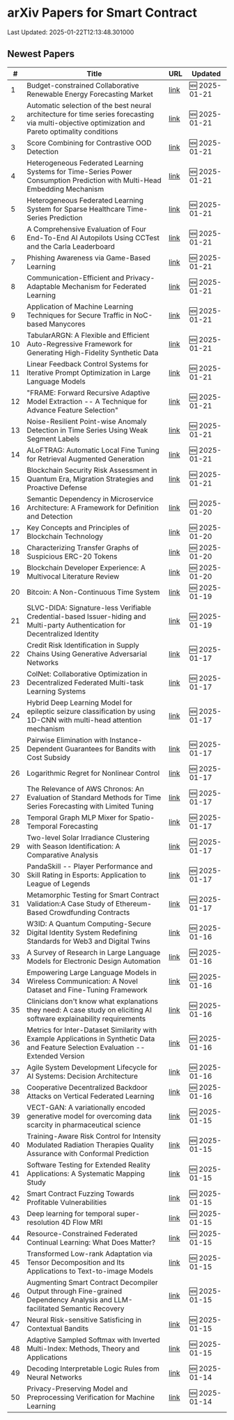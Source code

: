 # arXiv Papers for Smart Contract

Last Updated: 2025-01-22T12:13:48.301000

## Newest Papers

|\#|Title|URL|Updated|
|---|---|---|---|
|1|Budget-constrained Collaborative Renewable Energy Forecasting Market|[link](http://arxiv.org/abs/2501.12367v1)|🆕 2025-01-21|
|2|Automatic selection of the best neural architecture for time series forecasting via multi-objective optimization and Pareto optimality conditions|[link](http://arxiv.org/abs/2501.12215v1)|🆕 2025-01-21|
|3|Score Combining for Contrastive OOD Detection|[link](http://arxiv.org/abs/2501.12204v1)|🆕 2025-01-21|
|4|Heterogeneous Federated Learning Systems for Time-Series Power Consumption Prediction with Multi-Head Embedding Mechanism|[link](http://arxiv.org/abs/2501.12136v1)|🆕 2025-01-21|
|5|Heterogeneous Federated Learning System for Sparse Healthcare Time-Series Prediction|[link](http://arxiv.org/abs/2501.12125v1)|🆕 2025-01-21|
|6|A Comprehensive Evaluation of Four End-To-End AI Autopilots Using CCTest and the Carla Leaderboard|[link](http://arxiv.org/abs/2501.12090v1)|🆕 2025-01-21|
|7|Phishing Awareness via Game-Based Learning|[link](http://arxiv.org/abs/2501.12077v1)|🆕 2025-01-21|
|8|Communication-Efficient and Privacy-Adaptable Mechanism for Federated Learning|[link](http://arxiv.org/abs/2501.12046v1)|🆕 2025-01-21|
|9|Application of Machine Learning Techniques for Secure Traffic in NoC-based Manycores|[link](http://arxiv.org/abs/2501.12034v1)|🆕 2025-01-21|
|10|TabularARGN: A Flexible and Efficient Auto-Regressive Framework for Generating High-Fidelity Synthetic Data|[link](http://arxiv.org/abs/2501.12012v1)|🆕 2025-01-21|
|11|Linear Feedback Control Systems for Iterative Prompt Optimization in Large Language Models|[link](http://arxiv.org/abs/2501.11979v1)|🆕 2025-01-21|
|12|"FRAME: Forward Recursive Adaptive Model Extraction -- A Technique for Advance Feature Selection"|[link](http://arxiv.org/abs/2501.11972v1)|🆕 2025-01-21|
|13|Noise-Resilient Point-wise Anomaly Detection in Time Series Using Weak Segment Labels|[link](http://arxiv.org/abs/2501.11959v1)|🆕 2025-01-21|
|14|ALoFTRAG: Automatic Local Fine Tuning for Retrieval Augmented Generation|[link](http://arxiv.org/abs/2501.11929v1)|🆕 2025-01-21|
|15|Blockchain Security Risk Assessment in Quantum Era, Migration Strategies and Proactive Defense|[link](http://arxiv.org/abs/2501.11798v1)|🆕 2025-01-21|
|16|Semantic Dependency in Microservice Architecture: A Framework for Definition and Detection|[link](http://arxiv.org/abs/2501.11787v1)|🆕 2025-01-20|
|17|Key Concepts and Principles of Blockchain Technology|[link](http://arxiv.org/abs/2501.11707v1)|🆕 2025-01-20|
|18|Characterizing Transfer Graphs of Suspicious ERC-20 Tokens|[link](http://arxiv.org/abs/2501.11668v1)|🆕 2025-01-20|
|19|Blockchain Developer Experience: A Multivocal Literature Review|[link](http://arxiv.org/abs/2501.11431v1)|🆕 2025-01-20|
|20|Bitcoin: A Non-Continuous Time System|[link](http://arxiv.org/abs/2501.11091v1)|🆕 2025-01-19|
|21|SLVC-DIDA: Signature-less Verifiable Credential-based Issuer-hiding and Multi-party Authentication for Decentralized Identity|[link](http://arxiv.org/abs/2501.11052v1)|🆕 2025-01-19|
|22|Credit Risk Identification in Supply Chains Using Generative Adversarial Networks|[link](http://arxiv.org/abs/2501.10348v1)|🆕 2025-01-17|
|23|ColNet: Collaborative Optimization in Decentralized Federated Multi-task Learning Systems|[link](http://arxiv.org/abs/2501.10347v1)|🆕 2025-01-17|
|24|Hybrid Deep Learning Model for epileptic seizure classification by using 1D-CNN with multi-head attention mechanism|[link](http://arxiv.org/abs/2501.10342v1)|🆕 2025-01-17|
|25|Pairwise Elimination with Instance-Dependent Guarantees for Bandits with Cost Subsidy|[link](http://arxiv.org/abs/2501.10290v1)|🆕 2025-01-17|
|26|Logarithmic Regret for Nonlinear Control|[link](http://arxiv.org/abs/2501.10261v1)|🆕 2025-01-17|
|27|The Relevance of AWS Chronos: An Evaluation of Standard Methods for Time Series Forecasting with Limited Tuning|[link](http://arxiv.org/abs/2501.10216v1)|🆕 2025-01-17|
|28|Temporal Graph MLP Mixer for Spatio-Temporal Forecasting|[link](http://arxiv.org/abs/2501.10214v1)|🆕 2025-01-17|
|29|Two-level Solar Irradiance Clustering with Season Identification: A Comparative Analysis|[link](http://arxiv.org/abs/2501.10084v1)|🆕 2025-01-17|
|30|PandaSkill -- Player Performance and Skill Rating in Esports: Application to League of Legends|[link](http://arxiv.org/abs/2501.10049v1)|🆕 2025-01-17|
|31|Metamorphic Testing for Smart Contract Validation:A Case Study of Ethereum-Based Crowdfunding Contracts|[link](http://arxiv.org/abs/2501.09955v1)|🆕 2025-01-17|
|32|W3ID: A Quantum Computing-Secure Digital Identity System Redefining Standards for Web3 and Digital Twins|[link](http://arxiv.org/abs/2501.09802v1)|🆕 2025-01-16|
|33|A Survey of Research in Large Language Models for Electronic Design Automation|[link](http://arxiv.org/abs/2501.09655v1)|🆕 2025-01-16|
|34|Empowering Large Language Models in Wireless Communication: A Novel Dataset and Fine-Tuning Framework|[link](http://arxiv.org/abs/2501.09631v1)|🆕 2025-01-16|
|35|Clinicians don't know what explanations they need: A case study on eliciting AI software explainability requirements|[link](http://arxiv.org/abs/2501.09592v1)|🆕 2025-01-16|
|36|Metrics for Inter-Dataset Similarity with Example Applications in Synthetic Data and Feature Selection Evaluation -- Extended Version|[link](http://arxiv.org/abs/2501.09591v1)|🆕 2025-01-16|
|37|Agile System Development Lifecycle for AI Systems: Decision Architecture|[link](http://arxiv.org/abs/2501.09434v1)|🆕 2025-01-16|
|38|Cooperative Decentralized Backdoor Attacks on Vertical Federated Learning|[link](http://arxiv.org/abs/2501.09320v1)|🆕 2025-01-16|
|39|VECT-GAN: A variationally encoded generative model for overcoming data scarcity in pharmaceutical science|[link](http://arxiv.org/abs/2501.08995v1)|🆕 2025-01-15|
|40|Training-Aware Risk Control for Intensity Modulated Radiation Therapies Quality Assurance with Conformal Prediction|[link](http://arxiv.org/abs/2501.08963v1)|🆕 2025-01-15|
|41|Software Testing for Extended Reality Applications: A Systematic Mapping Study|[link](http://arxiv.org/abs/2501.08909v1)|🆕 2025-01-15|
|42|Smart Contract Fuzzing Towards Profitable Vulnerabilities|[link](http://arxiv.org/abs/2501.08834v1)|🆕 2025-01-15|
|43|Deep learning for temporal super-resolution 4D Flow MRI|[link](http://arxiv.org/abs/2501.08780v1)|🆕 2025-01-15|
|44|Resource-Constrained Federated Continual Learning: What Does Matter?|[link](http://arxiv.org/abs/2501.08737v1)|🆕 2025-01-15|
|45|Transformed Low-rank Adaptation via Tensor Decomposition and Its Applications to Text-to-image Models|[link](http://arxiv.org/abs/2501.08727v1)|🆕 2025-01-15|
|46|Augmenting Smart Contract Decompiler Output through Fine-grained Dependency Analysis and LLM-facilitated Semantic Recovery|[link](http://arxiv.org/abs/2501.08670v1)|🆕 2025-01-15|
|47|Neural Risk-sensitive Satisficing in Contextual Bandits|[link](http://arxiv.org/abs/2501.08612v1)|🆕 2025-01-15|
|48|Adaptive Sampled Softmax with Inverted Multi-Index: Methods, Theory and Applications|[link](http://arxiv.org/abs/2501.08563v1)|🆕 2025-01-15|
|49|Decoding Interpretable Logic Rules from Neural Networks|[link](http://arxiv.org/abs/2501.08281v1)|🆕 2025-01-14|
|50|Privacy-Preserving Model and Preprocessing Verification for Machine Learning|[link](http://arxiv.org/abs/2501.08236v1)|🆕 2025-01-14|
